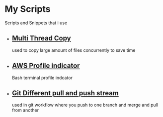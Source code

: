 # My Scripts

Scripts and Snippets that i use

- ## [Multi Thread Copy](./multi-thread-copy)

    used to copy large amount of files concurrently to save time 

- ## [AWS Profile indicator](./aws-profile-indicator)

    Bash terminal profile indcator 

- ## [Git Different pull and push stream](./git-differenet-pull-push-stream)

    used in git workflow where you push to one branch and merge and pull from another